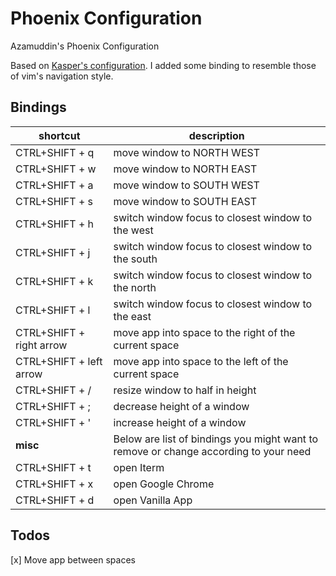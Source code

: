 # Phoenix Configuration 
Azamuddin's Phoenix Configuration 

Based on [Kasper's configuration](https://github.com/kasper/.config/blob/master/phoenix/phoenix.js). I added some binding to resemble those of vim's navigation style. 

## Bindings

| shortcut  | description|
----        |---         |
| CTRL+SHIFT + q | move window to NORTH WEST |
| CTRL+SHIFT + w | move window to NORTH EAST |
| CTRL+SHIFT + a | move window to SOUTH WEST |
| CTRL+SHIFT + s | move window to SOUTH EAST |
| CTRL+SHIFT + h | switch window focus to closest window to the west |
| CTRL+SHIFT + j | switch window focus to closest window to the south|
| CTRL+SHIFT + k | switch window focus to closest window to the north|
| CTRL+SHIFT + l | switch window focus to closest window to the east |
| CTRL+SHIFT + right arrow | move app into space to the right of the current space|
| CTRL+SHIFT + left arrow | move app into space to the left of the current space|
| CTRL+SHIFT + / | resize window to half in height |
| CTRL+SHIFT + ; | decrease height of a window |
| CTRL+SHIFT + ' | increase height of a window |
| **misc** | Below are list of bindings you might want to remove or change according to your need |
| CTRL+SHIFT + t | open Iterm |
| CTRL+SHIFT + x | open Google Chrome |
| CTRL+SHIFT + d | open Vanilla App |

## Todos
[x] Move app between spaces 
